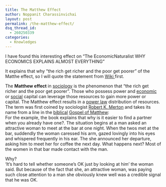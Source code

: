 ```yaml
---
title: The Matthew Effect
author: Noppanit Charassinvichai
layout: post
permalink: /the-matthew-effect/
dsq_thread_id:
  - 260250339
categories:
  - Knowledges
---
```

I have found this interesting effect on &#8220;The EconomicNaturalist WHY ECONOMICS EXPLAINS ALMOST EVERYTHING&#8221;

It explains that why &#8220;the rich get richer and the poor get poorer&#8221; of the Matthe effect, so I will quote the statement from <a href="http://en.wikipedia.org/wiki/Matthew_effect" target="_blank">Wiki </a>first.

The **Matthew effect** in [sociology][1] is the phenomenon that &#8220;the rich get richer and the poor get poorer&#8221;. Those who possess power and [economic][2] or [social][3] capital can leverage those resources to gain more power or capital. The Matthew effect results in a [power law][4] distribution of resources. The term was first coined by sociologist [Robert K. Merton][5] and takes its name from a line in the [biblical][6] [Gospel of Matthew][7]:  
For the example, the book explains that why is it easier to find a partner when you already have one?. The situation begins at a man asked an attractive woman to meet at the bar at one night. When the twos met at the bar, suddendly the woman caressed his arm, gazed lovingly into his eyes and whispered frequently in his ear. The she announced her departure, asking him to meet her for coffee the next day. What happens next? Most of the women in that bar made contact with the man.

Why?  
&#8216;It&#8217;s hard to tell whether someone&#8217;s OK just by looking at him&#8217; the woman said. But because of the fact that she, an attractive woman, was paying such close attention to a man she obviously knew well was a credible signal that he was OK.

 [1]: http://en.wikipedia.org/wiki/Sociology "Sociology"
 [2]: http://en.wikipedia.org/wiki/Capital_%28economics%29 "Capital (economics)"
 [3]: http://en.wikipedia.org/wiki/Social_capital "Social capital"
 [4]: http://en.wikipedia.org/wiki/Power_law "Power law"
 [5]: http://en.wikipedia.org/wiki/Robert_K._Merton "Robert K. Merton"
 [6]: http://en.wikipedia.org/wiki/Bible "Bible"
 [7]: http://en.wikipedia.org/wiki/Gospel_of_Matthew "Gospel of Matthew"